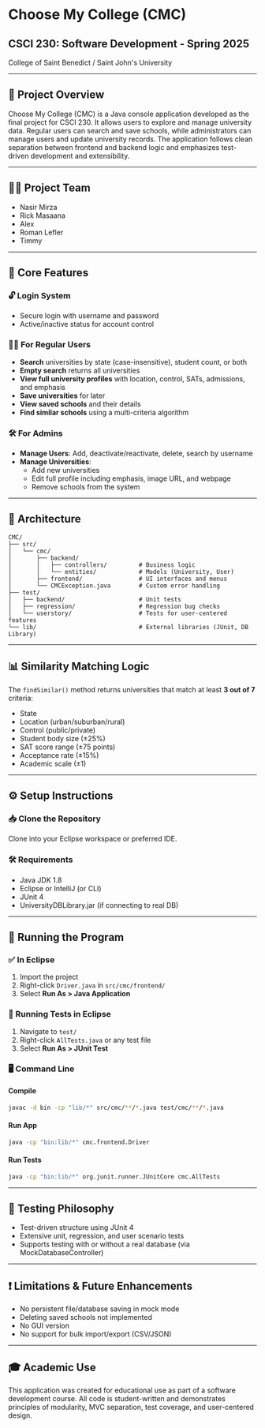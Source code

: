 # Choose My College (CMC)

## CSCI 230: Software Development - Spring 2025
College of Saint Benedict / Saint John's University

---

## 📄 Project Overview
Choose My College (CMC) is a Java console application developed as the final project for CSCI 230. It allows users to explore and manage university data. Regular users can search and save schools, while administrators can manage users and update university records. The application follows clean separation between frontend and backend logic and emphasizes test-driven development and extensibility.

---

## 👨‍💻 Project Team
- Nasir Mirza
- Rick Masaana
- Alex
- Roman Lefler
- Timmy

---

## 🎯 Core Features

### 🔓 Login System
- Secure login with username and password
- Active/inactive status for account control

### 🧑‍🎓 For Regular Users
- **Search** universities by state (case-insensitive), student count, or both
- **Empty search** returns all universities
- **View full university profiles** with location, control, SATs, admissions, and emphasis
- **Save universities** for later
- **View saved schools** and their details
- **Find similar schools** using a multi-criteria algorithm

### 🛠️ For Admins
- **Manage Users**: Add, deactivate/reactivate, delete, search by username
- **Manage Universities**:
  - Add new universities
  - Edit full profile including emphasis, image URL, and webpage
  - Remove schools from the system

---

## 🧠 Architecture
```
CMC/
├── src/
│   └── cmc/
│       ├── backend/
│       │   ├── controllers/         # Business logic
│       │   └── entities/            # Models (University, User)
│       ├── frontend/                # UI interfaces and menus
│       └── CMCException.java        # Custom error handling
├── test/
│   ├── backend/                     # Unit tests
│   ├── regression/                  # Regression bug checks
│   └── userstory/                   # Tests for user-centered features
└── lib/                             # External libraries (JUnit, DB Library)
```

---

## 📊 Similarity Matching Logic
The `findSimilar()` method returns universities that match at least **3 out of 7** criteria:
- State
- Location (urban/suburban/rural)
- Control (public/private)
- Student body size (±25%)
- SAT score range (±75 points)
- Acceptance rate (±15%)
- Academic scale (±1)

---

## ⚙️ Setup Instructions

### 📥 Clone the Repository
Clone into your Eclipse workspace or preferred IDE.

### 🛠 Requirements
- Java JDK 1.8
- Eclipse or IntelliJ (or CLI)
- JUnit 4
- UniversityDBLibrary.jar (if connecting to real DB)

---

## 🧪 Running the Program

### ✅ In Eclipse
1. Import the project
2. Right-click `Driver.java` in `src/cmc/frontend/`
3. Select **Run As > Java Application**

### 🧪 Running Tests in Eclipse
1. Navigate to `test/`
2. Right-click `AllTests.java` or any test file
3. Select **Run As > JUnit Test**

### 🖥️ Command Line
#### Compile
```bash
javac -d bin -cp "lib/*" src/cmc/**/*.java test/cmc/**/*.java
```
#### Run App
```bash
java -cp "bin:lib/*" cmc.frontend.Driver
```
#### Run Tests
```bash
java -cp "bin:lib/*" org.junit.runner.JUnitCore cmc.AllTests
```

---

## 🧪 Testing Philosophy
- Test-driven structure using JUnit 4
- Extensive unit, regression, and user scenario tests
- Supports testing with or without a real database (via MockDatabaseController)

---

## ❗ Limitations & Future Enhancements
- No persistent file/database saving in mock mode
- Deleting saved schools not implemented
- No GUI version
- No support for bulk import/export (CSV/JSON)

---

## 🎓 Academic Use
This application was created for educational use as part of a software development course. All code is student-written and demonstrates principles of modularity, MVC separation, test coverage, and user-centered design.

